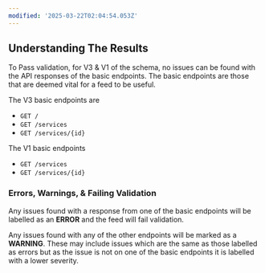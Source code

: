 ```yaml
---
modified: '2025-03-22T02:04:54.053Z'
---
```


## Understanding The Results

To Pass validation, for V3 & V1 of the schema, no issues can be found with the API responses of the basic endpoints.
The basic endpoints are those that are deemed vital for a feed to be useful.

The V3 basic endpoints are

- `GET /`
- `GET /services`
- `GET /services/{id}`

The V1 basic endpoints

- `GET /services`
- `GET /services/{id}`

### Errors, Warnings, & Failing Validation

Any issues found with a response from one of the basic endpoints will be labelled as an **ERROR** and the feed will fail validation.

Any issues found with any of the other endpoints will be marked as a **WARNING**.
These may include issues which are the same as those labelled as errors but as the issue is not on one of the basic endpoints it is labelled with a lower severity.
